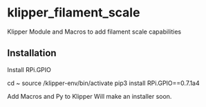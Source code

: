 # klipper_filament_scale
Klipper Module and Macros to add filament scale capabilities



## Installation
Install RPi.GPIO

cd ~
source /klipper-env/bin/activate
pip3 install RPi.GPIO==0.7.1a4


Add Macros and Py to Klipper
Will make an installer soon.
